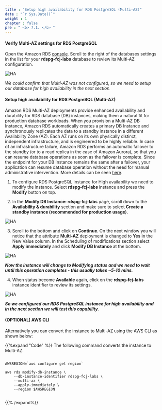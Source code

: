 ```yaml
---
title : "Setup high availability for RDS PostgreSQL (Multi-AZ)"
date : "`r Sys.Date()`"
weight : 1
chapter : false
pre : " <b> 7.1. </b> "
---
```


#### Verify Multi-AZ settings for RDS PostgreSQL

Open the Amazon RDS [console](https://console.aws.amazon.com/rds/home#databases). Scroll to the right of the databases settings in the list for your **rdspg-fcj-labs** database to review its Multi-AZ configuration.

![HA](/images/7/1/1.png)

*We could confirm that Multi-AZ was not configured, so we need to setup our database for high availability in the next section.*

#### Setup high availability for RDS PostgreSQL (Multi-AZ)

Amazon RDS Multi-AZ deployments provide enhanced availability and durability for RDS database (DB) instances, making them a natural fit for production database workloads. When you provision a Multi-AZ DB Instance, Amazon RDS automatically creates a primary DB Instance and synchronously replicates the data to a standby instance in a different Availability Zone (AZ). Each AZ runs on its own physically distinct, independent infrastructure, and is engineered to be highly reliable. In case of an infrastructure failure, Amazon RDS performs an automatic failover to the standby (or to a read replica in the case of Amazon Aurora), so that you can resume database operations as soon as the failover is complete. Since the endpoint for your DB Instance remains the same after a failover, your application can resume database operation without the need for manual administrative intervention. More details can be seen [here](https://aws.amazon.com/blogs/database/amazon-rds-under-the-hood-multi-az/).

1. To configure RDS PostgreSQL instance for High availability we need to modify the instance. Select **rdspg-fcj-labs** instance and press the **Modify** button on top.

2. In the **Modify DB Instance: rdspg-fcj-labs** page, scroll down to the **Availability & durability** section and make sure to select **Create a standby instance (recommended for production usage)**.

![HA](/images/7/1/2.png)

3. Scroll to the bottom and click on **Continue**. On the next window you will notice that the attribute **Multi-AZ** deployment is changed to **Yes** in the New Value column. In the Scheduling of modifications section select **Apply immediately** and click **Modify DB Instance** at the bottom.

![HA](/images/7/1/3.png)

***Now the instance will change to **Modifying** status and we need to wait until this operation completes - this usually takes ~5-10 mins.***

4. When status become **Available** again, click on the **rdspg-fcj-labs** instance identifier to review its settings.

![HA](/images/7/1/4.png)

***So we configured our RDS PostgreSQL instance for high availability and in the next section we will test this capability.***


#### (OPTIONAL) AWS CLI

Alternatively you can convert the instance to Multi-AZ using the AWS CLI as shown below:

{{%expand "Code" %}}
The following command converts the instance to Multi-AZ.

```

AWSREGION=`aws configure get region`

aws rds modify-db-instance \
	--db-instance-identifier rdspg-fcj-labs \
	--multi-az \
	--apply-immediately \
	--region $AWSREGION


```
{{% /expand%}}